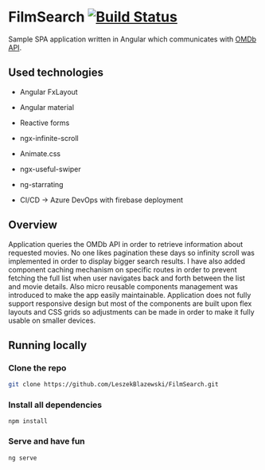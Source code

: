 # FilmSearch [![Build Status](https://dev.azure.com/blazewskileszek/FilmSearch/_apis/build/status/LeszekBlazewski.FilmSearch?branchName=master)](https://dev.azure.com/blazewskileszek/FilmSearch/_build/latest?definitionId=16&branchName=master)

Sample SPA application written in Angular which communicates with [OMDb API](http://www.omdbapi.com/).

## Used technologies

* Angular FxLayout

* Angular material

* Reactive forms

* ngx-infinite-scroll

* Animate.css

* ngx-useful-swiper

* ng-starrating

* CI/CD -> Azure DevOps with firebase deployment

## Overview

Application queries the OMDb API in order to retrieve information about requested movies. No one likes pagination these days so infinity scroll was implemented in order to display bigger search results. I have also added component caching mechanism on specific routes in order to prevent fetching the full list when user navigates back and forth between the list and movie details. Also micro reusable components management was introduced to make the app easily maintainable. Application does not fully support responsive design but most of the components are built upon flex layouts and CSS grids so adjustments can be made in order to make it fully usable on smaller devices.

## Running locally

### Clone the repo

```bash
git clone https://github.com/LeszekBlazewski/FilmSearch.git
```

### Install all dependencies

```
npm install
```

### Serve and have fun

```
ng serve
```
